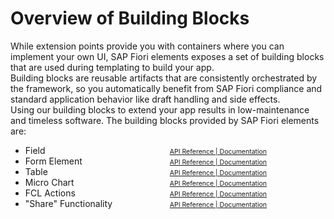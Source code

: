 # Overview of Building Blocks

While extension points provide you with containers where you can implement your own UI, SAP Fiori elements exposes a set of building blocks that are used during templating to build your app.\
Building blocks are reusable artifacts that are consistently orchestrated by the framework, so you automatically benefit from SAP Fiori compliance and standard application behavior like draft handling and side effects.\
Using our building blocks to extend your app results in low-maintenance and timeless software.
The building blocks provided by SAP Fiori elements are:

<ul style="columns: 2; max-width: 28rem">
	<li>Field</li>
    <li>Form Element</li>
    <li>Table</li>
    <li>Micro Chart</li>
    <li>FCL Actions</li>
    <li>"Share" Functionality</li>
    <li style="list-style-type: none"><a style="font-size: 0.75em" href="https://ui5.sap.com/#/api/sap.fe.macros.Field" target="_blank">API Reference | </a> <a style="font-size: 0.75em" href="https://ui5.sap.com/#/topic/24c1304739dd4f19af0ce2482c4d9bbe" target="_blank">Documentation</a></li>
    <li style="list-style-type: none"><a style="font-size: 0.75em" href="https://ui5.sap.com/#/api/sap.fe.macros.FormElement" target="_blank">API Reference | </a> <a style="font-size: 0.75em" href="https://ui5.sap.com/#/topic/24c1304739dd4f19af0ce2482c4d9bbe" target="_blank">Documentation</a></li>
    <li style="list-style-type: none"><a style="font-size: 0.75em" href="https://ui5.sap.com/#/api/sap.fe.macros.Table" target="_blank">API Reference | </a> <a style="font-size: 0.75em" href="https://ui5.sap.com/#/topic/24c1304739dd4f19af0ce2482c4d9bbe" target="_blank">Documentation</a></li>
    <li style="list-style-type: none"><a style="font-size: 0.75em" href="https://ui5.sap.com/#/api/sap.fe.macros.MicroChart" target="_blank">API Reference | </a> <a style="font-size: 0.75em" href="https://ui5.sap.com/#/topic/24c1304739dd4f19af0ce2482c4d9bbe" target="_blank">Documentation</a></li>
    <li style="list-style-type: none"><a style="font-size: 0.75em" href="https://ui5.sap.com/#/api/sap.fe.macros.FlexibleColumnLayoutActions" target="_blank">API Reference | </a> <a style="font-size: 0.75em" href="https://ui5.sap.com/#/topic/24c1304739dd4f19af0ce2482c4d9bbe" target="_blank">Documentation</a></li>
    <li style="list-style-type: none"><a style="font-size: 0.75em" href="https://ui5.sap.com/#/api/sap.fe.macros.Share" target="_blank">API Reference | </a> <a style="font-size: 0.75em" href="https://ui5.sap.com/#/topic/24c1304739dd4f19af0ce2482c4d9bbe" target="_blank">Documentation</a></li>
</ul>